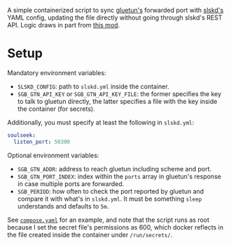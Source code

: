 A simple containerized script to sync [gluetun's](https://github.com/qdm12/gluetun) forwarded port with [slskd's](https://github.com/slskd/slskd) YAML config,
updating the file directly without going through slskd's REST API.
Logic draws in part from [this mod](https://github.com/t-anc/GSP-Qbittorent-Gluetun-sync-port-mod).

# Setup

Mandatory environment variables:

- `SLSKD_CONFIG`: path to `slskd.yml` inside the container.
- `SGB_GTN_API_KEY` or `SGB_GTN_API_KEY_FILE`: the former specifies the key to talk to gluetun directly, the latter specifies a file with the key inside the container (for secrets).

Additionally, you must specify at least the following in `slskd.yml`:

```yaml
soulseek:
  listen_port: 50300
```

Optional environment variables:

- `SGB_GTN_ADDR`: address to reach gluetun including scheme and port.
- `SGB_GTN_PORT_INDEX`: index within the `ports` array in gluetun's response in case multiple ports are forwarded.
- `SGB_PERIOD`: how often to check the port reported by gluetun and compare it with what's in `slskd.yml`.
  It must be something `sleep` understands and defaults to `5m`.

See [`compose.yaml`](compose.yaml) for an example,
and note that the script runs as root because I set the secret file's permissions as 600,
which docker reflects in the file created inside the container under `/run/secrets/`.
